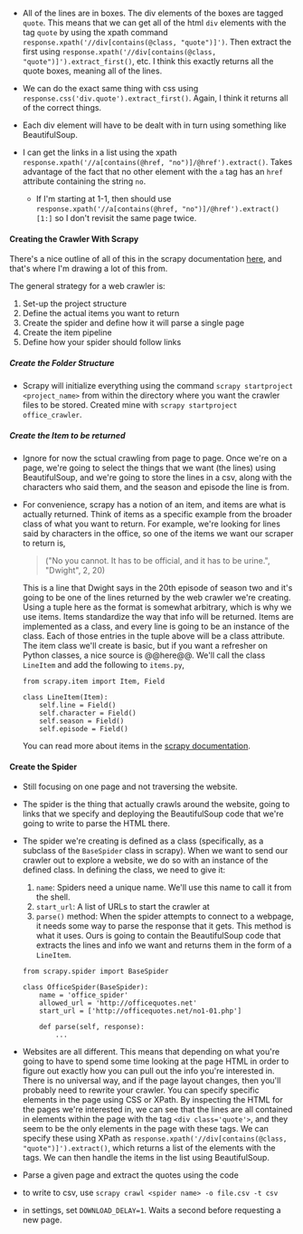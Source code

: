
- All of the lines are in boxes. The div elements of the boxes are tagged `quote`. This means that we can get all of the html `div` elements with the tag `quote` by using the xpath command `response.xpath('//div[contains(@class, "quote")]')`. Then extract the first using `response.xpath('//div[contains(@class, "quote")]').extract_first()`, etc. I think this exactly returns all the quote boxes, meaning all of the lines.
- We can do the exact same thing with css using `response.css('div.quote').extract_first()`. Again, I think it returns all of the correct things.
- Each div element will have to be dealt with in turn using something like BeautifulSoup.

- I can get the links in a list using the xpath `response.xpath('//a[contains(@href, "no")]/@href').extract()`. Takes advantage of the fact that no other element with the `a` tag has an `href` attribute containing the string `no`.
    - If I'm starting at 1-1, then should use `response.xpath('//a[contains(@href, "no")]/@href').extract()[1:]` so I don't revisit the same page twice.


#### Creating the Crawler With Scrapy

There's a nice outline of all of this in the scrapy documentation [here](https://doc.scrapy.org/en/0.10.3/intro/tutorial.html), and that's where I'm drawing a lot of this from.

The general strategy for a web crawler is:

1. Set-up the project structure
2. Define the actual items you want to return
3. Create the spider and define how it will parse a single page
4. Create the item pipeline
5. Define how your spider should follow links

##### Create the Folder Structure

- Scrapy will initialize everything using the command `scrapy startproject <project_name>` from within the directory where you want the crawler files to be stored. Created mine with `scrapy startproject office_crawler`.

##### Create the Item to be returned

- Ignore for now the sctual crawling from page to page. Once we're on a page, we're going to select the things that we want (the lines) using BeautifulSoup, and we're going to store the lines in a csv, along with the characters who said them, and the season and episode the line is from.
- For convenience, scrapy has a notion of an item, and items are what is actually returned.  Think of items as a specific example from the broader class of what you want to return. For example, we're looking for lines said by characters in the office, so one of the items we want our scraper to return is,

    > ("No you cannot. It has to be official, and it has to be urine.", "Dwight", 2, 20)

    This is a line that Dwight says in the 20th episode of season two and it's going to be one of the lines returned by the web crawler we're creating. Using a tuple here as the format is somewhat arbitrary, which is why we use items. Items standardize the way that info will be returned. Items are implemented as a class, and every line is going to be an instance of the class. Each of those entries in the tuple above will be a class attribute. The item class we'll create is basic, but if you want a refresher on Python classes, a nice source is @@here@@. We'll call the class `LineItem` and add the following to `items.py`,

    ```{python}
    from scrapy.item import Item, Field

    class LineItem(Item):
        self.line = Field()
        self.character = Field()
        self.season = Field()
        self.episode = Field()
    ```

    You can read more about items in the [scrapy documentation](https://doc.scrapy.org/en/latest/topics/items.html).

#### Create the Spider

- Still focusing on one page and not traversing the website.
- The spider is the thing that actually crawls around the website, going to links that we specify and deploying the BeautifulSoup code that we're going to write to parse the HTML there.
- The spider we're creating is defined as a class (specifically, as a subclass of the `BaseSpider` class in scrapy). When we want to send our crawler out to explore a website, we do so with an instance of the defined class. In defining the class, we need to give it:
    1.  `name`: Spiders need a unique name. We'll use this name to call it from the shell.
    2. `start_url`: A list of URLs to start the crawler at
    2. `parse()` method: When the spider attempts to connect to a webpage, it needs some way to parse the response that it gets. This method is what it uses. Ours is going to contain the BeautifulSoup code that extracts the lines and info we want and returns them in the form of a `LineItem`.


    ```{python}
    from scrapy.spider import BaseSpider

    class OfficeSpider(BaseSpider):
        name = 'office_spider'
        allowed_url = 'http://officequotes.net'
        start_url = ['http://officequotes.net/no1-01.php']

        def parse(self, response):
            ...
    ```
- Websites are all different. This means that depending on what you're going to have to spend some time looking at the page HTML in order to figure out exactly how you can pull out the info you're interested in. There is no universal way, and if the page layout changes, then you'll probably need to rewrite your crawler. You can specify specific elements in the page using CSS or XPath. By inspecting the HTML for the pages we're interested in, we can see that the lines are all contained in elements within the page with the tag `<div class='quote'>`, and they seem to be the only elements in the page with these tags. We can specify these using XPath as `response.xpath('//div[contains(@class, "quote")]').extract()`, which returns a list of the elements with the tags. We can then handle the items in the list using BeautifulSoup.
- Parse a given page and extract the quotes using the code
- to write to csv, use `scrapy crawl <spider name> -o file.csv -t csv`
- in settings, set `DOWNLOAD_DELAY=1`. Waits a second before requesting a new page.
